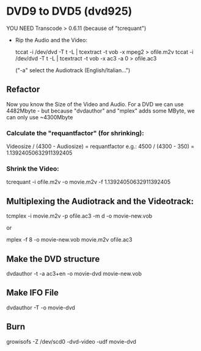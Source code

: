 # DVD9 to DVD5 (dvd925)
YOU NEED Transcode > 0.6.11 (because of "tcrequant")

- Rip the Audio and the Video:

  tccat -i /dev/dvd -T t -L | tcextract -t vob -x mpeg2 > ofile.m2v 
  tccat -i /dev/dvd -T t -L | tcextract -t vob -x ac3 -a 0 > ofile.ac3 

  ("-a" select the Audiotrack (English/Italian...") 

## Refactor
Now you know the Size of the Video and Audio. For a DVD we can use 4482Mbyte - but because "dvdauthor" and "mplex" adds some MByte, we can only use ~4300Mbyte 
### Calculate the "requantfactor" (for shrinking):
Videosize / (4300 - Audiosize) = requantfactor 
e.g.: 4500 / (4300 - 350) = 1.13924050632911392405

### Shrink the Video:
tcrequant -i ofile.m2v -o movie.m2v -f 1.13924050632911392405

## Multiplexing the Audiotrack and the Videotrack:
tcmplex -i movie.m2v -p ofile.ac3 -m d -o movie-new.vob

or

mplex -f 8 -o movie-new.vob  movie.m2v ofile.ac3

## Make the DVD structure
dvdauthor -t -a ac3+en -o movie-dvd movie-new.vob

## Make IFO File
dvdauthor -T -o movie-dvd

## Burn
growisofs -Z /dev/scd0 -dvd-video -udf movie-dvd
